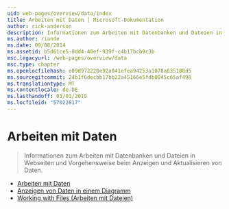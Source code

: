 ```yaml
---
uid: web-pages/overview/data/index
title: Arbeiten mit Daten | Microsoft-Dokumentation
author: rick-anderson
description: Informationen zum Arbeiten mit Datenbanken und Dateien in Webseiten und Vorgehensweise beim Anzeigen und Aktualisieren von Daten.
ms.author: riande
ms.date: 09/08/2014
ms.assetid: b5d61ce5-0dd4-40ef-939f-c4b17bcb9c3b
msc.legacyurl: /web-pages/overview/data
msc.type: chapter
ms.openlocfilehash: e09d972228e92a041efea94253a1078a635188d5
ms.sourcegitcommit: 24b1f6decbb17bb22a45166e5fdb0845c65af498
ms.translationtype: MT
ms.contentlocale: de-DE
ms.lasthandoff: 03/01/2019
ms.locfileid: "57022817"
---
```

<a name="working-with-data"></a>Arbeiten mit Daten
====================
> Informationen zum Arbeiten mit Datenbanken und Dateien in Webseiten und Vorgehensweise beim Anzeigen und Aktualisieren von Daten.


- [Arbeiten mit Daten](5-working-with-data.md)
- [Anzeigen von Daten in einem Diagramm](7-displaying-data-in-a-chart.md)
- [Working with Files (Arbeiten mit Dateien)](working-with-files.md)
